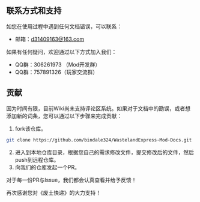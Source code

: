 ## 联系方式和支持

如您在使用过程中遇到任何文档错误，可以联系：

+ 邮箱：d31409163@163.com

如果有任何疑问，欢迎通过以下方式加入我们：

- QQ群：306261973 （Mod开发群）
- QQ群：757891326（玩家交流群）

## 贡献

因为时间有限，目前Wiki尚未支持评论区系统。如果对于文档中的勘误，或者想添加新的词条，您可以通过以下步骤来完成贡献：

1. fork该仓库。

```bash
git clone https://github.com/bindale324/WastelandExpress-Mod-Docs.git
```

2. 进入到本地仓库目录，根据您自己的需求修改文件，提交修改后的文件，然后push到远程仓库。
3. 向我们的仓库发起一个PR。

对于每一份PR与Issue，我们都会认真查看并给予反馈！

再次感谢您对《废土快递》的大力支持！